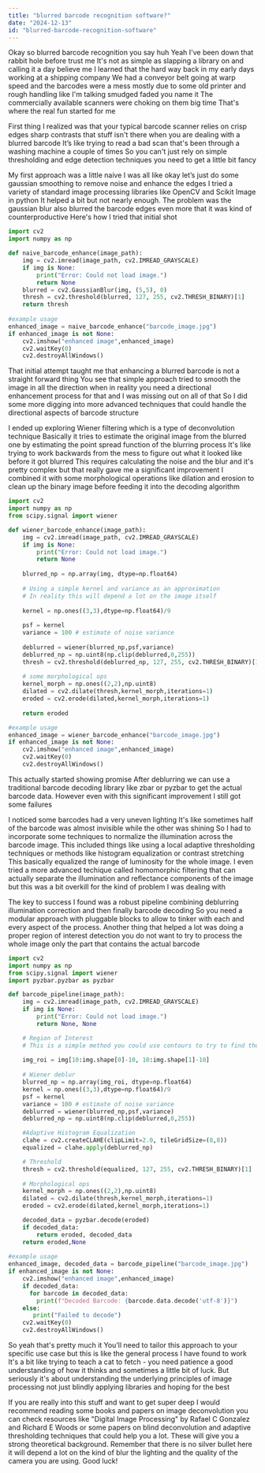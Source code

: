 ```yaml
---
title: "blurred barcode recognition software?"
date: "2024-12-13"
id: "blurred-barcode-recognition-software"
---
```


Okay so blurred barcode recognition you say huh Yeah I've been down that rabbit hole before trust me It's not as simple as slapping a library on and calling it a day believe me I learned that the hard way back in my early days working at a shipping company We had a conveyor belt going at warp speed and the barcodes were a mess mostly due to some old printer and rough handling like I'm talking smudged faded you name it The commercially available scanners were choking on them big time That's where the real fun started for me

First thing I realized was that your typical barcode scanner relies on crisp edges sharp contrasts that stuff isn't there when you are dealing with a blurred barcode It’s like trying to read a bad scan that's been through a washing machine a couple of times So you can't just rely on simple thresholding and edge detection techniques you need to get a little bit fancy

My first approach was a little naive I was all like okay let’s just do some gaussian smoothing to remove noise and enhance the edges I tried a variety of standard image processing libraries like OpenCV and Scikit Image in python It helped a bit but not nearly enough. The problem was the gaussian blur also blurred the barcode edges even more that it was kind of counterproductive Here's how I tried that initial shot

```python
import cv2
import numpy as np

def naive_barcode_enhance(image_path):
    img = cv2.imread(image_path, cv2.IMREAD_GRAYSCALE)
    if img is None:
        print("Error: Could not load image.")
        return None
    blurred = cv2.GaussianBlur(img, (5,5), 0)
    thresh = cv2.threshold(blurred, 127, 255, cv2.THRESH_BINARY)[1]
    return thresh
    
#example usage 
enhanced_image = naive_barcode_enhance("barcode_image.jpg")
if enhanced_image is not None:
    cv2.imshow("enhanced image",enhanced_image)
    cv2.waitKey(0)
    cv2.destroyAllWindows()
```

That initial attempt taught me that enhancing a blurred barcode is not a straight forward thing You see that simple approach tried to smooth the image in all the direction when in reality you need a directional enhancement process for that and I was missing out on all of that So I did some more digging into more advanced techniques that could handle the directional aspects of barcode structure

I ended up exploring Wiener filtering which is a type of deconvolution technique Basically it tries to estimate the original image from the blurred one by estimating the point spread function of the blurring process It's like trying to work backwards from the mess to figure out what it looked like before it got blurred This requires calculating the noise and the blur and it's pretty complex but that really gave me a significant improvement I combined it with some morphological operations like dilation and erosion to clean up the binary image before feeding it into the decoding algorithm

```python
import cv2
import numpy as np
from scipy.signal import wiener

def wiener_barcode_enhance(image_path):
    img = cv2.imread(image_path, cv2.IMREAD_GRAYSCALE)
    if img is None:
        print("Error: Could not load image.")
        return None
    
    blurred_np = np.array(img, dtype=np.float64)
    
    # Using a simple kernel and variance as an approximation 
    # In reality this will depend a lot on the image itself
    
    kernel = np.ones((3,3),dtype=np.float64)/9
    
    psf = kernel
    variance = 100 # estimate of noise variance
    
    deblurred = wiener(blurred_np,psf,variance)
    deblurred_np = np.uint8(np.clip(deblurred,0,255))
    thresh = cv2.threshold(deblurred_np, 127, 255, cv2.THRESH_BINARY)[1]
    
    # some morphological ops
    kernel_morph = np.ones((2,2),np.uint8)
    dilated = cv2.dilate(thresh,kernel_morph,iterations=1)
    eroded = cv2.erode(dilated,kernel_morph,iterations=1)
    
    return eroded

#example usage 
enhanced_image = wiener_barcode_enhance("barcode_image.jpg")
if enhanced_image is not None:
    cv2.imshow("enhanced image",enhanced_image)
    cv2.waitKey(0)
    cv2.destroyAllWindows()
```

This actually started showing promise After deblurring we can use a traditional barcode decoding library like zbar or pyzbar to get the actual barcode data. However even with this significant improvement I still got some failures

I noticed some barcodes had a very uneven lighting It's like sometimes half of the barcode was almost invisible while the other was shining So I had to incorporate some techniques to normalize the illumination across the barcode image. This included things like using a local adaptive thresholding techniques or methods like histogram equalization or contrast stretching This basically equalized the range of luminosity for the whole image. I even tried a more advanced techique called homomorphic filtering that can actually separate the illumination and reflectance components of the image but this was a bit overkill for the kind of problem I was dealing with

The key to success I found was a robust pipeline combining deblurring illumination correction and then finally barcode decoding So you need a modular approach with pluggable blocks to allow to tinker with each and every aspect of the process. Another thing that helped a lot was doing a proper region of interest detection you do not want to try to process the whole image only the part that contains the actual barcode

```python
import cv2
import numpy as np
from scipy.signal import wiener
import pyzbar.pyzbar as pyzbar

def barcode_pipeline(image_path):
    img = cv2.imread(image_path, cv2.IMREAD_GRAYSCALE)
    if img is None:
        print("Error: Could not load image.")
        return None, None

    # Region of Interest
    # This is a simple method you could use contours to try to find the area where the barcode is
    
    img_roi = img[10:img.shape[0]-10, 10:img.shape[1]-10]
    
    # Wiener deblur
    blurred_np = np.array(img_roi, dtype=np.float64)
    kernel = np.ones((3,3),dtype=np.float64)/9
    psf = kernel
    variance = 100 # estimate of noise variance
    deblurred = wiener(blurred_np,psf,variance)
    deblurred_np = np.uint8(np.clip(deblurred,0,255))

    #Adaptive Histogram Equalization
    clahe = cv2.createCLAHE(clipLimit=2.0, tileGridSize=(8,8))
    equalized = clahe.apply(deblurred_np)

    # Threshold
    thresh = cv2.threshold(equalized, 127, 255, cv2.THRESH_BINARY)[1]
    
    # Morphological ops
    kernel_morph = np.ones((2,2),np.uint8)
    dilated = cv2.dilate(thresh,kernel_morph,iterations=1)
    eroded = cv2.erode(dilated,kernel_morph,iterations=1)

    decoded_data = pyzbar.decode(eroded)
    if decoded_data:
        return eroded, decoded_data
    return eroded,None
    
#example usage 
enhanced_image, decoded_data = barcode_pipeline("barcode_image.jpg")
if enhanced_image is not None:
    cv2.imshow("enhanced image",enhanced_image)
    if decoded_data:
      for barcode in decoded_data:
        print(f"Decoded Barcode: {barcode.data.decode('utf-8')}")
    else:
       print("Failed to decode") 
    cv2.waitKey(0)
    cv2.destroyAllWindows()
```

So yeah that's pretty much it You’ll need to tailor this approach to your specific use case but this is like the general process I have found to work It's a bit like trying to teach a cat to fetch - you need patience a good understanding of how it thinks and sometimes a little bit of luck. But seriously it's about understanding the underlying principles of image processing not just blindly applying libraries and hoping for the best

If you are really into this stuff and want to get super deep I would recommend reading some books and papers on image deconvolution you can check resources like "Digital Image Processing" by Rafael C Gonzalez and Richard E Woods or some papers on blind deconvolution and adaptive thresholding techniques that could help you a lot. These will give you a strong theoretical background. Remember that there is no silver bullet here it will depend a lot on the kind of blur the lighting and the quality of the camera you are using. Good luck!
